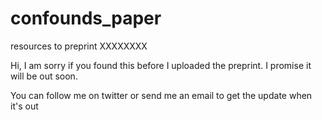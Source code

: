 # confounds_paper
resources to preprint XXXXXXXX

Hi, I am sorry if you found this before I uploaded the preprint. I promise it will be out soon.

You can follow me on twitter or send me an email to get the update when it's out
